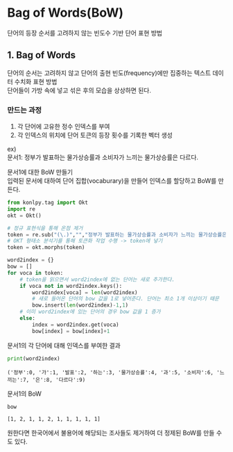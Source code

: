 # Bag of Words(BoW)
단어의 등장 순서를 고려하지 않는 빈도수 기반 단어 표현 방법

## 1. Bag of Words
단어의 순서는 고려하지 않고 단어의 출현 빈도(frequency)에만 집중하는 텍스트 데이터 수치화 표현 방법  
단어들이 가방 속에 넣고 섞은 후의 모습을 상상하면 된다.  

### 만드는 과정
1. 각 단어에 고유한 정수 인덱스를 부여
2. 각 인덱스의 위치에 단어 토큰의 등장 횟수를 기록한 벡터 생성

ex)  
문서1: 정부가 발표하는 물가상승률과 소비자가 느끼는 물가상승률은 다르다.  

문서1에 대한 BoW 만들기  
입력된 문서에 대하여 단어 집합(vocaburary)을 만들어 인덱스를 할당하고 BoW를 만든다.
```python
from konlpy.tag import Okt
import re
okt = Okt()

# 정규 표현식을 통해 온점 제거
token = re.sub("(\.)","","정부가 발표하는 물가상승률과 소비자가 느끼는 물가상승률은 다르다.")
# OKT 형태소 분석기를 통해 토큰화 작업 수행 -> token에 넣기
token = okt.morphs(token)

word2index = {}
bow = []
for voca in token:
    # token을 읽으면서 word2index에 없는 단어는 새로 추가한다.
    if voca not in word2index.keys():
        word2index[voca] = len(word2index)
        # 새로 들어온 단어의 bow 값을 1로 넣어준다. 단어는 최소 1개 이상이기 때문
        bow.insert(len(word2index)-1,1)
    # 이미 word2index에 있는 단어의 경우 bow 값을 1 증가
    else:
        index = word2index.get(voca)
        bow[index] = bow[index]+1
```
문서1의 각 단어에 대해 인덱스를 부여한 결과
```python
print(word2index)
```
```
('정부':0, '가':1, '발표':2, '하는':3, '물가상승률':4, '과':5, '소비자':6, '느끼는':7, '은':8, '다르다':9)
```
문서1의 BoW
```python
bow
```
```
[1, 2, 1, 1, 2, 1, 1, 1, 1, 1]
```
원한다면 한국어에서 불용어에 해당되는 조사들도 제거하여 더 정제된 BoW를 만들 수도 있다.